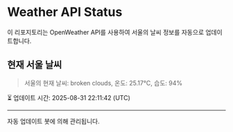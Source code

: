 
# Weather API Status

이 리포지토리는 OpenWeather API를 사용하여 서울의 날씨 정보를 자동으로 업데이트합니다.

## 현재 서울 날씨
> 서울의 현재 날씨: broken clouds, 온도: 25.17°C, 습도: 94%

⏳ 업데이트 시간: 2025-08-31 22:11:42 (UTC)

---
자동 업데이트 봇에 의해 관리됩니다.
